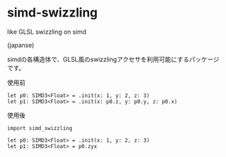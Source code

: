 # simd-swizzling
 like GLSL swizzling on simd

(japanse)

simdの各構造体で、GLSL風のswizzlingアクセサを利用可能にするパッケージです。

使用前
```
let p0: SIMD3<Float> = .init(x: 1, y: 2, z: 3)
let p1: SIMD3<Float> = .init(x: p0.z, y: p0.y, z: p0.x)
```

使用後
```
import simd_swizzling

let p0: SIMD3<Float> = .init(x: 1, y: 2, z: 3)
let p1: SIMD3<Float> = p0.zyx
```
